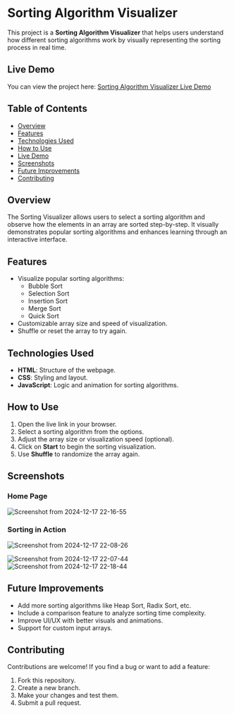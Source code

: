 # Sorting Algorithm Visualizer

This project is a **Sorting Algorithm Visualizer** that helps users understand how different sorting algorithms work by visually representing the sorting process in real time.

## Live Demo
You can view the project here: [Sorting Algorithm Visualizer Live Demo](https://amanc77.github.io/Sorting-Algorithm-Visualizer/)


## Table of Contents
- [Overview](#overview)
- [Features](#features)
- [Technologies Used](#technologies-used)
- [How to Use](#how-to-use)
- [Live Demo](#live-demo)
- [Screenshots](#screenshots)
- [Future Improvements](#future-improvements)
- [Contributing](#contributing)


## Overview
The Sorting Visualizer allows users to select a sorting algorithm and observe how the elements in an array are sorted step-by-step. It visually demonstrates popular sorting algorithms and enhances learning through an interactive interface.

## Features
- Visualize popular sorting algorithms:
  - Bubble Sort
  - Selection Sort
  - Insertion Sort
  - Merge Sort
  - Quick Sort
- Customizable array size and speed of visualization.
- Shuffle or reset the array to try again.

## Technologies Used
- **HTML**: Structure of the webpage.
- **CSS**: Styling and layout.
- **JavaScript**: Logic and animation for sorting algorithms.

## How to Use
1. Open the live link in your browser.
2. Select a sorting algorithm from the options.
3. Adjust the array size or visualization speed (optional).
4. Click on **Start** to begin the sorting visualization.
5. Use **Shuffle** to randomize the array again.


## Screenshots
### Home Page
![Screenshot from 2024-12-17 22-16-55](https://github.com/user-attachments/assets/79c2c74b-d37b-498b-a835-90abaf5c84fa)


### Sorting in Action
![Screenshot from 2024-12-17 22-08-26](https://github.com/user-attachments/assets/5b46296e-c0ac-4822-92e9-14fbfb236c7f)

![Screenshot from 2024-12-17 22-07-44](https://github.com/user-attachments/assets/09ebb25b-1a26-4296-9cfa-f948d5ecf525)
![Screenshot from 2024-12-17 22-18-44](https://github.com/user-attachments/assets/f157ed06-9b5f-42ee-9bde-717736f60e4e)

## Future Improvements
- Add more sorting algorithms like Heap Sort, Radix Sort, etc.
- Include a comparison feature to analyze sorting time complexity.
- Improve UI/UX with better visuals and animations.
- Support for custom input arrays.

## Contributing
Contributions are welcome! If you find a bug or want to add a feature:
1. Fork this repository.
2. Create a new branch.
3. Make your changes and test them.
4. Submit a pull request.
